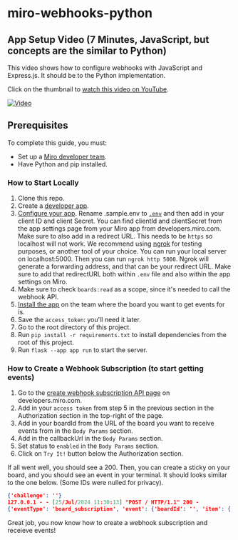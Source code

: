 # miro-webhooks-python

## App Setup Video (7 Minutes, JavaScript, but concepts are the similar to Python)
This video shows how to configure webhooks with JavaScript and Express.js. It should be
to the Python implementation.

Click on the thumbnail to [watch this video on YouTube](https://www.youtube.com/watch?v=sdwrsrriQNs).

[![Video](https://img.youtube.com/vi/sdwrsrriQNs/maxresdefault.jpg)](https://www.youtube.com/watch?v=sdwrsrriQNs)

## Prerequisites
To complete this guide, you must:

* Set up a [Miro developer team](https://developers.miro.com/docs/the-developer-team).
* Have Python and pip installed.

### How to Start Locally

1. Clone this repo. 
2. Create a [developer app](https://developers.miro.com/docs/build-your-first-hello-world-app#step-2-create-your-app-in-miro).
3. [Configure your app](https://developers.miro.com/docs/build-your-first-hello-world-app#step-3-configure-your-app-in-miro). Rename .sample.env to [`.env`](.env) and then add in your client ID and client Secret. You can find clientId and clientSecret from the app settings page from your Miro app from developers.miro.com. Make sure to also add in a redirect URL. This needs to be `https` so localhost will not work. We recommend using [ngrok](https://ngrok.com/) for testing purposes, or another tool of your choice. You can run your local server on localhost:5000. Then you can run
`ngrok http 5000`. Ngrok will generate a forwarding address, and that can be your redirect URL. Make sure to add that redirectURL both within `.env` file and also within the app settings on Miro.
4. Make sure to check `boards:read` as a scope, since it's needed to call the webhook API. 
5. [Install the app](https://developers.miro.com/docs/build-your-first-hello-world-app#step-4-install-your-app) on the team where the board you want to get events for is.
6. Save the `access_token`: you'll need it later.
7. Go to the root directory of this project.
8. Run `pip install -r requirements.txt` to install dependencies from the root of this project.
9. Run `flask --app app run` to start the server.

### How to Create a Webhook Subscription (to start getting events)

1. Go to the [create webhook subscription API page](https://developers.miro.com/reference/create-board-subscription) on developers.miro.com.
2. Add in your `access token` from step 5 in the previous section in the Authorization section in the top-right of the page.
3. Add in your boardId from the URL of the board you want to receive events from in the `Body Params` section. 
4. Add in the callbackUrl in the `Body Params` section.
5. Set status to `enabled` in the `Body Params` section.
6. Click on `Try It!` button below the Authorization section.

If all went well, you should see a 200. Then, you can create a sticky on your board, and you should see an event in your terminal. It should looks similar to the one below. (Some IDs were nulled for privacy).

```json
{'challenge': ''}
127.0.0.1 - - [25/Jul/2024 11:30:13] "POST / HTTP/1.1" 200 -
{'eventType': 'board_subscription', 'event': {'boardId': '', 'item': {'id': '', 'type': 'sticky_note', 'createdAt': '2024-07-25T09:30:20Z', 'createdBy': {'id': '', 'type': 'user'}, 'data': {'content': '', 'shape': 'square'}, 'geometry': {'width': 107.46000000000001, 'height': 123.12}, 'modifiedAt': '2024-07-25T09:30:20Z', 'modifiedBy': {'id': '', 'type': 'user'}, 'position': {'x': -12923.80732155303, 'y': -13565.86310249007, 'origin': 'center', 'relativeTo': 'canvas_center'}, 'style': {'fillColor': 'light_yellow', 'textAlign': 'CENTER', 'textAlignVertical': 'middle'}}, 'type': 'create'}, 'eventTime': '2024-07-25T09:30:20Z', 'appId': , 'users': []}
```

Great job, you now know how to create a webhook subscription and receieve events! 